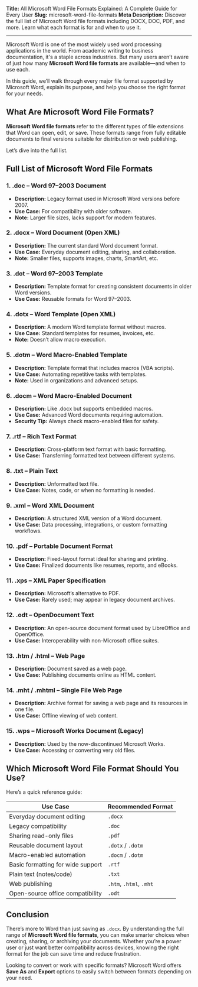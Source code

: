 **Title:** All Microsoft Word File Formats Explained: A Complete Guide for Every User
**Slug:** microsoft-word-file-formats
**Meta Description:** Discover the full list of Microsoft Word file formats including DOCX, DOC, PDF, and more. Learn what each format is for and when to use it.

---

Microsoft Word is one of the most widely used word processing applications in the world. From academic writing to business documentation, it's a staple across industries. But many users aren’t aware of just how many **Microsoft Word file formats** are available—and when to use each.

In this guide, we’ll walk through every major file format supported by Microsoft Word, explain its purpose, and help you choose the right format for your needs.

## What Are Microsoft Word File Formats?

**Microsoft Word file formats** refer to the different types of file extensions that Word can open, edit, or save. These formats range from fully editable documents to final versions suitable for distribution or web publishing.

Let’s dive into the full list.

## Full List of Microsoft Word File Formats

### 1. **.doc** – Word 97–2003 Document

* **Description:** Legacy format used in Microsoft Word versions before 2007.
* **Use Case:** For compatibility with older software.
* **Note:** Larger file sizes, lacks support for modern features.

### 2. **.docx** – Word Document (Open XML)

* **Description:** The current standard Word document format.
* **Use Case:** Everyday document editing, sharing, and collaboration.
* **Note:** Smaller files, supports images, charts, SmartArt, etc.

### 3. **.dot** – Word 97–2003 Template

* **Description:** Template format for creating consistent documents in older Word versions.
* **Use Case:** Reusable formats for Word 97–2003.

### 4. **.dotx** – Word Template (Open XML)

* **Description:** A modern Word template format without macros.
* **Use Case:** Standard templates for resumes, invoices, etc.
* **Note:** Doesn’t allow macro execution.

### 5. **.dotm** – Word Macro-Enabled Template

* **Description:** Template format that includes macros (VBA scripts).
* **Use Case:** Automating repetitive tasks with templates.
* **Note:** Used in organizations and advanced setups.

### 6. **.docm** – Word Macro-Enabled Document

* **Description:** Like .docx but supports embedded macros.
* **Use Case:** Advanced Word documents requiring automation.
* **Security Tip:** Always check macro-enabled files for safety.

### 7. **.rtf** – Rich Text Format

* **Description:** Cross-platform text format with basic formatting.
* **Use Case:** Transferring formatted text between different systems.

### 8. **.txt** – Plain Text

* **Description:** Unformatted text file.
* **Use Case:** Notes, code, or when no formatting is needed.

### 9. **.xml** – Word XML Document

* **Description:** A structured XML version of a Word document.
* **Use Case:** Data processing, integrations, or custom formatting workflows.

### 10. **.pdf** – Portable Document Format

* **Description:** Fixed-layout format ideal for sharing and printing.
* **Use Case:** Finalized documents like resumes, reports, and eBooks.

### 11. **.xps** – XML Paper Specification

* **Description:** Microsoft’s alternative to PDF.
* **Use Case:** Rarely used; may appear in legacy document archives.

### 12. **.odt** – OpenDocument Text

* **Description:** An open-source document format used by LibreOffice and OpenOffice.
* **Use Case:** Interoperability with non-Microsoft office suites.

### 13. **.htm / .html** – Web Page

* **Description:** Document saved as a web page.
* **Use Case:** Publishing documents online as HTML content.

### 14. **.mht / .mhtml** – Single File Web Page

* **Description:** Archive format for saving a web page and its resources in one file.
* **Use Case:** Offline viewing of web content.

### 15. **.wps** – Microsoft Works Document (Legacy)

* **Description:** Used by the now-discontinued Microsoft Works.
* **Use Case:** Accessing or converting very old files.

## Which Microsoft Word File Format Should You Use?

Here’s a quick reference guide:

| **Use Case**                      | **Recommended Format**  |
| --------------------------------- | ----------------------- |
| Everyday document editing         | `.docx`                 |
| Legacy compatibility              | `.doc`                  |
| Sharing read-only files           | `.pdf`                  |
| Reusable document layout          | `.dotx` / `.dotm`       |
| Macro-enabled automation          | `.docm` / `.dotm`       |
| Basic formatting for wide support | `.rtf`                  |
| Plain text (notes/code)           | `.txt`                  |
| Web publishing                    | `.htm`, `.html`, `.mht` |
| Open-source office compatibility  | `.odt`                  |

## Conclusion

There’s more to Word than just saving as `.docx`. By understanding the full range of **Microsoft Word file formats**, you can make smarter choices when creating, sharing, or archiving your documents. Whether you’re a power user or just want better compatibility across devices, knowing the right format for the job can save time and reduce frustration.

Looking to convert or work with specific formats? Microsoft Word offers **Save As** and **Export** options to easily switch between formats depending on your need.
